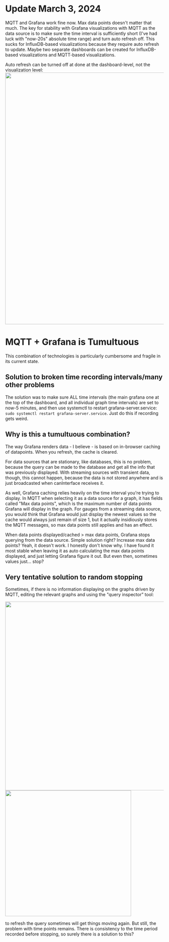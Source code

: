 # Update March 3, 2024
MQTT and Grafana work fine now. Max data points doesn't matter that much. The key for stability with Grafana visualizations with MQTT as the data source is to make sure the time interval is sufficiently short (I've had luck with "now-20s" absolute time range) and turn auto refresh off. This sucks for InfluxDB-based visualizations because they require auto refresh to update. Maybe two separate dashboards can be created for InfluxDB-based visualizations and MQTT-based visualizations.

Auto refresh can be turned off at done at the dashboard-level, not the visualization level:
<img src="https://gist.github.com/assets/70295347/fc5f5680-5812-4f94-ab66-8e8513501d13" width="800">

# MQTT + Grafana is Tumultuous
This combination of technologies is particularly cumbersome and fragile in its current state. 

## Solution to broken time recording intervals/many other problems
The solution was to make sure ALL time intervals (the main grafana one at the top of the dashboard, and all individual graph time intervals) are set to now-5 minutes, and then use systemctl to restart grafana-server.service: `sudo systemctl restart grafana-server.service`. Just do this if recording gets weird.

## Why is this a tumultuous combination?
The way Grafana renders data - I believe - is based on in-browser caching of datapoints. When you refresh, the cache is cleared. 

For data sources that are stationary, like databases, this is no problem, because the query can be made to the database and get all the info that was previously displayed. With streaming sources with transient data, though, this cannot happen, because the data is not stored anywhere and is just broadcasted when canInterface receives it. 

As well, Grafana caching relies heavily on the time interval you're trying to display. In MQTT when selecting it as a data source for a graph, it has fields called "Max data points", which is the maximum number of data points Grafana will display in the graph. For gauges from a streaming data source, you would think that Grafana would just display the newest values so the cache would always just remain of size 1, but it actually insidiously stores the MQTT messages, so max data points still applies and has an effect.

When data points displayed/cached > max data points, Grafana stops querying from the data source. Simple solution right? Increase max data points? Yeah, it doesn't work. I honestly don't know why. I have found it most stable when leaving it as auto calculating the max data points displayed, and just letting Grafana figure it out. But even then, sometimes values just... stop? 

## Very tentative solution to random stopping
Sometimes, if there is no information displaying on the graphs driven by MQTT, editing the relevant graphs and using the "query inspector" tool:

<img src="https://user-images.githubusercontent.com/70295347/235187678-7719d0f4-3018-41ea-bba4-519ac81beb13.png" width="600">
<img src="https://user-images.githubusercontent.com/70295347/235187885-80f2880c-2d1f-432d-b0a0-7b0c107c4543.png" width="400">



to refresh the query sometimes will get things moving again. But still, the problem with time points remains. There is consistency to the time period recorded before stopping, so surely there is a solution to this?  